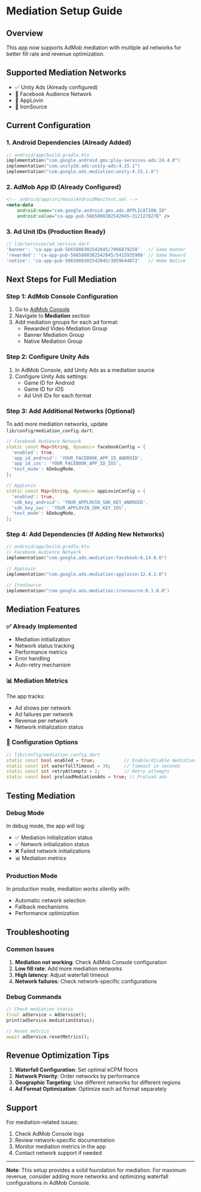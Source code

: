# Mediation Setup Guide

## Overview
This app now supports AdMob mediation with multiple ad networks for better fill rate and revenue optimization.

## Supported Mediation Networks
- ✅ Unity Ads (Already configured)
- 🔧 Facebook Audience Network
- 🔧 AppLovin
- 🔧 IronSource

## Current Configuration

### 1. Android Dependencies (Already Added)
```kotlin
// android/app/build.gradle.kts
implementation("com.google.android.gms:play-services-ads:24.4.0")
implementation("com.unity3d.ads:unity-ads:4.15.1")
implementation("com.google.ads.mediation:unity:4.15.1.0")
```

### 2. AdMob App ID (Already Configured)
```xml
<!-- android/app/src/main/AndroidManifest.xml -->
<meta-data
    android:name="com.google.android.gms.ads.APPLICATION_ID"
    android:value="ca-app-pub-5665808302542045~3121278276" />
```

### 3. Ad Unit IDs (Production Ready)
```dart
// lib/services/ad_service.dart
'banner': 'ca-app-pub-5665808302542045/7066879258'   // Game banner
'rewarded': 'ca-app-pub-5665808302542045/5415935986' // Game Reward
'native': 'ca-app-pub-5665808302542045/3859644872'   // Home Native
```

## Next Steps for Full Mediation

### Step 1: AdMob Console Configuration
1. Go to [AdMob Console](https://admob.google.com/)
2. Navigate to **Mediation** section
3. Add mediation groups for each ad format:
   - Rewarded Video Mediation Group
   - Banner Mediation Group
   - Native Mediation Group

### Step 2: Configure Unity Ads
1. In AdMob Console, add Unity Ads as a mediation source
2. Configure Unity Ads settings:
   - Game ID for Android
   - Game ID for iOS
   - Ad Unit IDs for each format

### Step 3: Add Additional Networks (Optional)
To add more mediation networks, update `lib/config/mediation_config.dart`:

```dart
// Facebook Audience Network
static const Map<String, dynamic> facebookConfig = {
  'enabled': true,
  'app_id_android': 'YOUR_FACEBOOK_APP_ID_ANDROID',
  'app_id_ios': 'YOUR_FACEBOOK_APP_ID_IOS',
  'test_mode': kDebugMode,
};

// AppLovin
static const Map<String, dynamic> appLovinConfig = {
  'enabled': true,
  'sdk_key_android': 'YOUR_APPLOVIN_SDK_KEY_ANDROID',
  'sdk_key_ios': 'YOUR_APPLOVIN_SDK_KEY_IOS',
  'test_mode': kDebugMode,
};
```

### Step 4: Add Dependencies (If Adding New Networks)
```kotlin
// android/app/build.gradle.kts
// Facebook Audience Network
implementation("com.google.ads.mediation:facebook:6.14.0.0")

// AppLovin
implementation("com.google.ads.mediation:applovin:12.4.2.0")

// IronSource
implementation("com.google.ads.mediation:ironsource:8.1.0.0")
```

## Mediation Features

### ✅ Already Implemented
- Mediation initialization
- Network status tracking
- Performance metrics
- Error handling
- Auto-retry mechanism

### 📊 Mediation Metrics
The app tracks:
- Ad shows per network
- Ad failures per network
- Revenue per network
- Network initialization status

### 🔧 Configuration Options
```dart
// lib/config/mediation_config.dart
static const bool enabled = true;           // Enable/disable mediation
static const int waterfallTimeout = 30;     // Timeout in seconds
static const int retryAttempts = 2;         // Retry attempts
static const bool preloadMediationAds = true; // Preload ads
```

## Testing Mediation

### Debug Mode
In debug mode, the app will log:
- ✅ Mediation initialization status
- ✅ Network initialization status
- ❌ Failed network initializations
- 📊 Mediation metrics

### Production Mode
In production mode, mediation works silently with:
- Automatic network selection
- Fallback mechanisms
- Performance optimization

## Troubleshooting

### Common Issues
1. **Mediation not working**: Check AdMob Console configuration
2. **Low fill rate**: Add more mediation networks
3. **High latency**: Adjust waterfall timeout
4. **Network failures**: Check network-specific configurations

### Debug Commands
```dart
// Check mediation status
final adService = AdService();
print(adService.mediationStatus);

// Reset metrics
await adService.resetMetrics();
```

## Revenue Optimization Tips

1. **Waterfall Configuration**: Set optimal eCPM floors
2. **Network Priority**: Order networks by performance
3. **Geographic Targeting**: Use different networks for different regions
4. **Ad Format Optimization**: Optimize each ad format separately

## Support
For mediation-related issues:
1. Check AdMob Console logs
2. Review network-specific documentation
3. Monitor mediation metrics in the app
4. Contact network support if needed

---

**Note**: This setup provides a solid foundation for mediation. For maximum revenue, consider adding more networks and optimizing waterfall configurations in AdMob Console. 